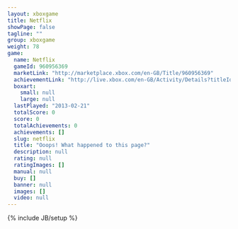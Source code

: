 ```yaml
---
layout: xboxgame
title: Netflix
showPage: false
tagline: ""
group: xboxgame
weight: 78
game: 
  name: Netflix
  gameId: 960956369
  marketLink: "http://marketplace.xbox.com/en-GB/Title/960956369"
  achievementLink: "http://live.xbox.com/en-GB/Activity/Details?titleId=960956369"
  boxart: 
    small: null
    large: null
  lastPlayed: "2013-02-21"
  totalScore: 0
  score: 0
  totalAchievements: 0
  achievements: []
  slug: netflix
  title: "Ooops! What happened to this page?"
  description: null
  rating: null
  ratingImages: []
  manual: null
  buy: []
  banner: null
  images: []
  video: null
---
```

{% include JB/setup %}